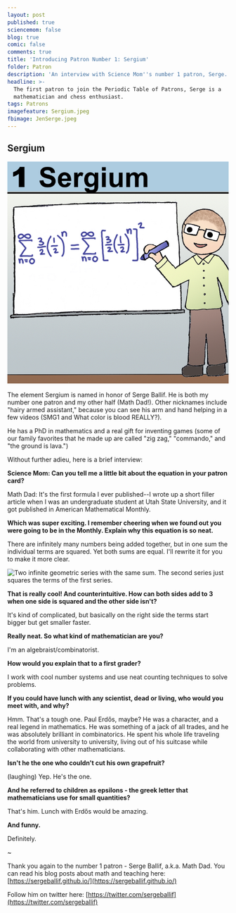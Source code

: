 ```yaml
---
layout: post
published: true
sciencemom: false
blog: true
comic: false
comments: true
title: 'Introducing Patron Number 1: Sergium'
folder: Patron
description: 'An interview with Science Mom''s number 1 patron, Serge.'
headline: >-
  The first patron to join the Periodic Table of Patrons, Serge is a
  mathematician and chess enthusiast.
tags: Patrons
imagefeature: Sergium.jpeg
fbimage: JenSerge.jpeg
---
```

## Sergium

<span class="image left" style="width:300px; max-width:30%"><img src="images/Patron/Sergium.jpeg" alt="Patron 1 on the Periodic Table of Patrons - Sergium" /></span>

The element Sergium is named in honor of Serge Ballif. He is both my number one patron and my other half (Math Dad!). Other nicknames include "hairy armed assistant," because you can see his arm and hand helping in a few videos (SMG1 and What color is blood REALLY?). 

He has a PhD in mathematics and a real gift for inventing games (some of our family favorites that he made up are called "zig zag," "commando," and "the ground is lava.") 

Without further adieu, here is a brief interview:

**Science Mom: Can you tell me a little bit about the equation in your patron card?**

Math Dad: It's the first formula I ever published--I wrote up a short filler article when I was an undergraduate student at Utah State University, and it got published in American Mathematical Monthly. 

**Which was super exciting. I remember cheering when we found out you were going to be in the Monthly. Explain why this equation is so neat.**

There are infinitely many numbers being added together, but in one sum the individual terms are squared. Yet both sums are equal. I'll rewrite it for you to make it more clear.

![Two infinite geometric series with the same sum. The second series just squares the terms of the first series.](http://mathurl.com/le5en5d.png)

**That is really cool! And counterintuitive. How can both sides add to 3 when one side is squared and the other side isn't?**

It's kind of complicated, but basically on the right side the terms start bigger but get smaller faster. 

**Really neat. So what kind of mathematician are you?**
 
I'm an algebraist/combinatorist. 

**How would you explain that to a first grader?**

I work with cool number systems and use neat counting techniques to solve problems.

**If you could have lunch with any scientist, dead or living, who would you meet with, and why?**

Hmm. That's a tough one. Paul Erdős, maybe? He was a character, and a real legend in mathematics. He was something of a jack of all trades, and he was absolutely brilliant in combinatorics. He spent his whole life traveling the world from university to university, living out of his suitcase while collaborating with other mathematicians.

**Isn't he the one who couldn't cut his own grapefruit?**

(laughing) Yep. He's the one.

**And he referred to children as epsilons - the greek letter that mathematicians use for small quantities?**

That's him. Lunch with Erdős would be amazing.

**And funny.**

Definitely.

~

Thank you again to the number 1 patron - Serge Ballif, a.k.a. Math Dad.
You can read his blog posts about math and teaching here: [https://sergeballif.github.io/](https://sergeballif.github.io/)

Follow him on twitter here: [https://twitter.com/sergeballif](https://twitter.com/sergeballif)